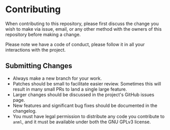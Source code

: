# Contributing

When contributing to this repository, please first discuss the change you wish
to make via issue, email, or any other method with the owners of this
repository before making a change.

Please note we have a code of conduct, please follow it in all your
interactions with the project.

## Submitting Changes

- Always make a new branch for your work.
- Patches should be small to facilitate easier review. Sometimes this will
  result in many small PRs to land a single large feature.
- Larger changes should be discussed in the project's GitHub issues page.
- New features and significant bug fixes should be documented in the changelog.
- You must have legal permission to distribute any code you contribute to
  `anml`, and it must be available under both the GNU
  GPLv3 license.